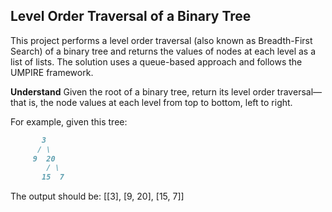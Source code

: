 ## Level Order Traversal of a Binary Tree
This project performs a level order traversal (also known as Breadth-First Search) of a binary tree and returns the values of nodes at each level as a list of lists. The solution uses a queue-based approach and follows the UMPIRE framework.

**Understand**
Given the root of a binary tree, return its level order traversal—that is, the node values at each level from top to bottom, left to right.

For example, given this tree:

```markdown
       3
      / \
     9  20
        / \
       15  7
```
The output should be: [[3], [9, 20], [15, 7]]
